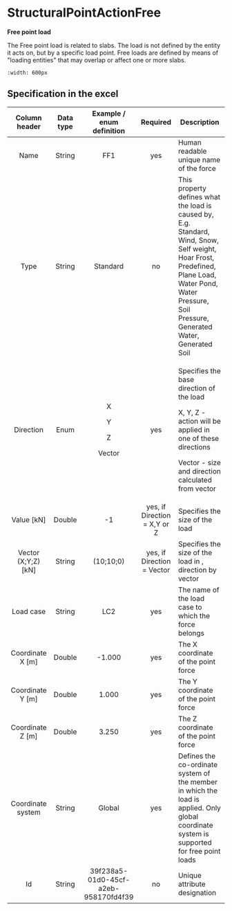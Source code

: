 # StructuralPointActionFree

**Free point load**

The Free point load is related to slabs. The load is not defined by the entity it acts on, but by a specific load point. Free loads are defined by means of "loading entities" that may overlap or affect one or more slabs.

```{image} ../.gitbook/assets/38\_structuralpointactionfree.png
:width: 600px
```


## Specification in the excel

| Column header| Data type | Example / enum definition | Required | Description |
| :---------------------------: | :--------------: | :--------------------------------------------------------: | :--------------------------: | -------------------------------------------------------------------------------------------------------------------------------------------------------------------------------------------------------- |
|              Name             |      String      |                             FF1                            |              yes             | Human readable unique name of the force                                                                                                                                                                  |
|              Type             |      String      |                          Standard                          |              no              | This property defines what the load is caused by, E.g. Standard, Wind, Snow, Self weight, Hoar Frost, Predefined, Plane Load, Water Pond, Water Pressure, Soil Pressure, Generated Water, Generated Soil |
|           Direction           |       Enum       | <p>X</p><p></p><p>Y</p><p></p><p>Z</p><p></p><p>Vector</p> |              yes             | <p>Specifies the base direction of the load</p><p>X, Y, Z - action will be applied in one of these directions</p><p>Vector - size and direction calculated from vector</p>                               |
|          Value \[kN]          |      Double      |                             -1                             | yes, if Direction = X,Y or Z | Specifies the size of the load                                                                                                                                                                           |
|      Vector (X;Y;Z) \[kN]     |      String      |                          (10;10;0)                         |  yes, if Direction = Vector  | Specifies the size of the load in , direction by vector                                                                                                                                                  |
|           Load case           |      String      |                             LC2                            |              yes             | The name of the load case to which the force belongs                                                                                                                                                     |
|       Coordinate X \[m]       |      Double      |                           -1.000                           |              yes             | The X coordinate of the point force                                                                                                                                                                      |
|       Coordinate Y \[m]       |      Double      |                            1.000                           |              yes             | The Y coordinate of the point force                                                                                                                                                                      |
|       Coordinate Z \[m]       |      Double      |                            3.250                           |              yes             | The Z coordinate of the point force                                                                                                                                                                      |
|       Coordinate system       |      String      |                           Global                           |              yes             | Defines the co-ordinate system of the member in which the load is applied. Only global coordinate system is supported for free point loads                                                               |
|               Id              |      String      |            39f238a5-01d0-45cf-a2eb-958170fd4f39            |              no              | Unique attribute designation                                                                                                                                                                             |
